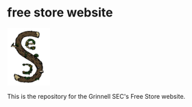 # free store website

<img src='/src/seclogo.png' width="100">

This is the repository for the Grinnell SEC's Free Store website.
